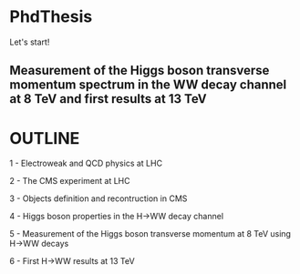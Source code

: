 # PhdThesis

Let's start!

## Measurement of the Higgs boson transverse momentum spectrum in the WW decay channel at 8 TeV and first results at 13 TeV


# OUTLINE

1 - Electroweak and QCD physics at LHC

2 - The CMS experiment at LHC

3 - Objects definition and recontruction in CMS

4 - Higgs boson properties in the H->WW decay channel

5 - Measurement of the Higgs boson transverse momentum at 8 TeV using H->WW decays

6 - First H->WW results at 13 TeV
 
